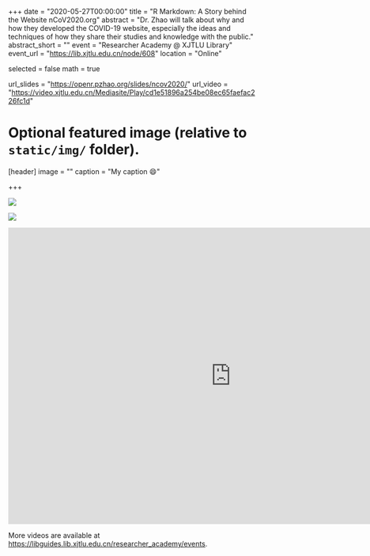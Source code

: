 +++
date = "2020-05-27T00:00:00"
title = "R Markdown: A Story behind the Website nCoV2020.org"
abstract = "Dr. Zhao will talk about why and how they developed the COVID-19 website, especially the ideas and techniques of how they share their studies and knowledge with the public."
abstract_short = ""
event = "Researcher Academy @ XJTLU Library"
event_url = "https://lib.xjtlu.edu.cn/node/608"
location = "Online"

selected = false
math = true

url_slides = "https://openr.pzhao.org/slides/ncov2020/"
url_video = "https://video.xjtlu.edu.cn/Mediasite/Play/cd1e51896a254be08ec65faefac226fc1d"

# Optional featured image (relative to `static/img/` folder).
[header]
image = ""
caption = "My caption :smile:"

+++


![](https://lib.xjtlu.edu.cn/sites/default/files/2020-05/banner-01.png)

![](https://lib.xjtlu.edu.cn/sites/default/files/inline-images/%E5%BE%AE%E4%BF%A1%E6%88%AA%E5%9B%BE_20200518152148.png)

<iframe width="900" height="600" frameborder="0" scrolling="auto" marginheight="0" marginwidth="0" src="https://video.xjtlu.edu.cn/Mediasite/Play/cd1e51896a254be08ec65faefac226fc1d" allowfullscreen msallowfullscreen allow="fullscreen"></iframe>

More videos are available at <https://libguides.lib.xjtlu.edu.cn/researcher_academy/events>.